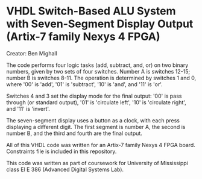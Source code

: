 # VHDL Switch-Based ALU System with Seven-Segment Display Output (Artix-7 family Nexys 4 FPGA) 
Creator: Ben Mighall

The code performs four logic tasks (add, subtract, and, or) on two binary numbers, given by two sets of four switches.
Number A is switches 12-15; number B is switches 8-11. The operation is determined by switches 1 and 0, where '00' is 'add', '01' is 'subtract', '10' is 'and', and '11' is 'or'.
					
Switches 4 and 3 set the display mode for the final output: '00' is pass through (or standard output), '01' is 'circulate left', '10' is 'circulate right', and '11' is 'invert'.

The seven-segment display uses a button as a clock, with each press displaying a different digit. The first segment is number A, the second is number B, and the third and fourth are the final output.

All of this VHDL code was written for an Artix-7 family Nexys 4 FPGA board. Constraints file is included in this repository.

This code was written as part of coursework for University of Mississippi class El E 386 (Advanced Digital Systems Lab).
